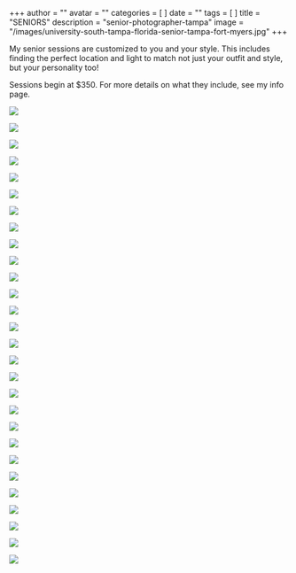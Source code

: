+++
author = ""
avatar = ""
categories = [ ]
date = ""
tags = [ ]
title = "SENIORS"
description = "senior-photographer-tampa"
image = "/images/university-south-tampa-florida-senior-tampa-fort-myers.jpg"
+++

My senior sessions are customized to you and your style. This includes finding the perfect location and light to match not just your outfit and style, but your personality too!

Sessions begin at $350.  For more details on what they include, see my info page.

![](/images/florida-fort-myers-naples-bonita-springs-photographer.jpg)

![](/images/fun-senior-session-portrait-photography.jpg)

![](/images/college-graduate-senior-portraits-usf.jpg)

![](/images/usf-school-photographer-portraits.jpg)

![](/images/university-of-south-florida-tampa-senior-photographer.jpg)

![](/images/highschool-senior-photography-fort-myers-florida-photographer.jpg)

![](/images/florida-senior-photographer-highschool-cape-coral.jpg)

![](/images/fort-myers-highschool-graduation-photographer.jpg)

![](/images/fort-myers-senior-photographer.jpg)

![](/images/tampa-bay-senior-girls.jpg)

![](/images/tampa-senior-session.jpg)

![](/images/senior-session-photos.jpg)

![](/images/fort-myers-cape-coral-photographer-senior-portraits.jpg)

![](/images/ranch-florida-farm-senior-portraits-lehigh-acres.jpg)

![](/images/tampa-senior-girls.jpg)

![](/images/tampa-senior-guys-photographer.jpg)

![](/images/tampa-senior-photog-session.jpg)

![](/images/tampa-traveling-senior-photographer.jpg)

![](/images/tampa-bay-highschool-senior-photographer.jpg)

![](/images/2021-2022-senior-photographer.jpg)

![](/images/tampa-highschool-senior-photos.jpg)

![](/images/tampa-highschool-senior-photographer.jpg)

![](/images/tampa-bay-highschool-seniors.jpg)

![](/images/tampa-senior-photographer.jpg)

![](/images/tampa-senior-photos.jpg)

![](/images/tampa-bay-senior-session.jpg)

![](/images/tampa-senior-photographer-senior-girls.jpg)

![](/images/tampa-senior-photographer-senior-guys.jpg)
